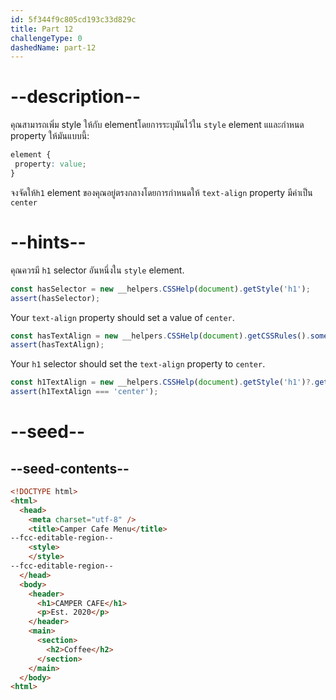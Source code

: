 ```yaml
---
id: 5f344f9c805cd193c33d829c
title: Part 12
challengeType: 0
dashedName: part-12
---
```


# --description--

คุณสามารถเพิ่ม style ให้กับ elementโดยการระบุมันไว้ใน `style` element แและกำหนด property ให้มันแบบนี้:

```css
element {
 property: value;
}
```

จงจัดให้`h1` element ของคุณอยู่ตรงกลางโดยการกำหนดให้ `text-align` property มีค่าเป็น `center`

# --hints--

คุณควรมี `h1` selector อันหนึ่งใน `style` element.

```js
const hasSelector = new __helpers.CSSHelp(document).getStyle('h1');
assert(hasSelector);
```

Your `text-align` property should set a value of `center`.

```js
const hasTextAlign = new __helpers.CSSHelp(document).getCSSRules().some(x => x.style['text-align'] === 'center');
assert(hasTextAlign);
```

Your `h1` selector should set the `text-align` property to `center`.

```js
const h1TextAlign = new __helpers.CSSHelp(document).getStyle('h1')?.getPropertyValue('text-align');
assert(h1TextAlign === 'center');
```

# --seed--

## --seed-contents--

```html
<!DOCTYPE html>
<html>
  <head>
    <meta charset="utf-8" />
    <title>Camper Cafe Menu</title>
--fcc-editable-region--
    <style>
    </style>
--fcc-editable-region--
  </head>
  <body>
    <header>
      <h1>CAMPER CAFE</h1>
      <p>Est. 2020</p>
    </header>
    <main>
      <section>
        <h2>Coffee</h2>
      </section>
    </main>
  </body>
<html>
```

